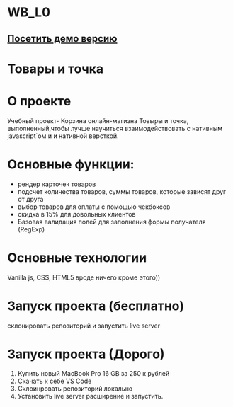 # WB_L0

## [Посетить демо версию](https://wb-l0-rho.vercel.app) 

# Товары и точка

# О проекте
Учебный проект- Корзина онлайн-магизна Товыры и точка, выполненный,чтобы лучше научиться взаимодействовать с нативным javascript`ом и и нативной версткой. 

# Основные функции:
- рендер карточек товаров
- подсчет количества товаров, суммы товаров, которые зависят друг от друга 
- выбор товаров для оплаты с помощью чекбоксов
- скидка в 15% для довольных клиентов
- Базовая валидация полей для заполнения формы получателя (RegExp)


# Основные технологии 
Vanilla js, CSS, HTML5 вроде ничего кроме этого))

# Запуск проекта (бесплатно)
склонировать репозиторий и запустить live server 

# Запуск проекта (Дорого) 
1. Купить новый MacBook Pro 16 GB за 250 к рублей 
2. Скачать к себе VS Code
3. Склоинровать репозиторий локально
4. Установить live server расширение и запустить.

